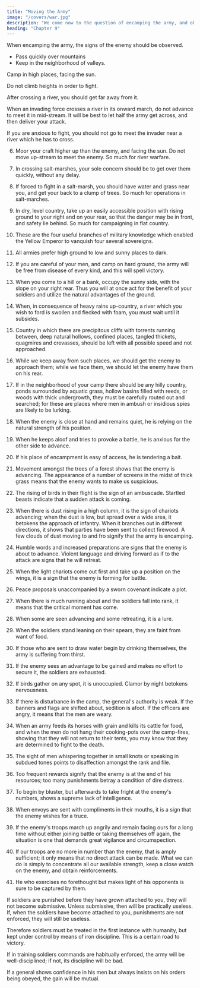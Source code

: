 ```yaml
---
title: "Moving the Army"
image: "/covers/war.jpg"
description: "We come now to the question of encamping the army, and observing signs of the enemy. Pass quickly over mountains, and keep in the neighborhood of valleys"
heading: "Chapter 9"
---
```




When encamping the army, the signs of the enemy should be observed. 
- Pass quickly over mountains
- Keep in the neighborhood of valleys.

Camp in high places, facing the sun. 

Do not climb heights in order to fight. <!-- So much for mountain warfare. -->

After crossing a river, you should get far away from it.

When an invading force crosses a river in its onward march, do not advance to meet it in mid-stream. It will be best to let half the army get across, and then deliver your attack.

If you are anxious to fight, you should not go to meet the invader near a river which he has to cross.

6. Moor your craft higher up than the enemy, and facing the sun. Do not move up-stream to meet the enemy. So much for river warfare.

7. In crossing salt-marshes, your sole concern should be to get over them quickly, without any delay.

8. If forced to fight in a salt-marsh, you should have water and grass near you, and get your back to a clump of trees. So much for operations in salt-marches.

9. In dry, level country, take up an easily accessible position with rising ground to your right and on your rear, so that the danger may be in front, and safety lie behind. So much for campaigning in flat country.

10. These are the four useful branches of military knowledge which enabled the Yellow Emperor to vanquish four several sovereigns.

11. All armies prefer high ground to low and sunny places to dark.

12. If you are careful of your men, and camp on hard ground, the army will be free from disease of every kind, and this will spell victory.

13. When you come to a hill or a bank, occupy the sunny side, with the slope on your right rear. Thus you will at once act for the benefit of your soldiers and utilize the natural advantages of the ground.

14. When, in consequence of heavy rains up-country, a river which you wish to ford is swollen and flecked with foam, you must wait until it subsides.

15. Country in which there are precipitous cliffs with torrents running between, deep natural hollows, confined places, tangled thickets, quagmires and crevasses, should be left with all possible speed and not approached.

16. While we keep away from such places, we should get the enemy to approach them; while we face them, we should let the enemy have them on his rear.

17. If in the neighborhood of your camp there should be any hilly country, ponds surrounded by aquatic grass, hollow basins filled with reeds, or woods with thick undergrowth, they must be carefully routed out and searched; for these are places where men in ambush or insidious spies are likely to be lurking.

18. When the enemy is close at hand and remains quiet, he is relying on the natural strength of his position.

19. When he keeps aloof and tries to provoke a battle, he is anxious for the other side to advance.

20. If his place of encampment is easy of access, he is tendering a bait.

21. Movement amongst the trees of a forest shows that the enemy is advancing. The appearance of a number of screens in the midst of thick grass means that the enemy wants to make us suspicious.

22. The rising of birds in their flight is the sign of an ambuscade. Startled beasts indicate that a sudden attack is coming.

23. When there is dust rising in a high column, it is the sign of chariots advancing; when the dust is low, but spread over a wide area, it betokens the approach of infantry. When it branches out in different directions, it shows that parties have been sent to collect firewood. A few clouds of dust moving to and fro signify that the army is encamping.

24. Humble words and increased preparations are signs that the enemy is about to advance. Violent language and driving forward as if to the attack are signs that he will retreat.

25. When the light chariots come out first and take up a position on the wings, it is a sign that the enemy is forming for battle.

26. Peace proposals unaccompanied by a sworn covenant indicate a plot.

27. When there is much running about and the soldiers fall into rank, it means that the critical moment has come.

28. When some are seen advancing and some retreating, it is a lure.

29. When the soldiers stand leaning on their spears, they are faint from want of food.

30. If those who are sent to draw water begin by drinking themselves, the army is suffering from thirst.

31. If the enemy sees an advantage to be gained and makes no effort to secure it, the soldiers are exhausted.

32. If birds gather on any spot, it is unoccupied. Clamor by night betokens nervousness.

33. If there is disturbance in the camp, the general's authority is weak. If the banners and flags are shifted about, sedition is afoot. If the officers are angry, it means that the men are weary.

34. When an army feeds its horses with grain and kills its cattle for food, and when the men do not hang their cooking-pots over the camp-fires, showing that they will not return to their tents, you may know that they are determined to fight to the death.

35. The sight of men whispering together in small knots or speaking in subdued tones points to disaffection amongst the rank and file.

36. Too frequent rewards signify that the enemy is at the end of his resources; too many punishments betray a condition of dire distress.

37. To begin by bluster, but afterwards to take fright at the enemy's numbers, shows a supreme lack of intelligence.

38. When envoys are sent with compliments in their mouths, it is a sign that the enemy wishes for a truce.

39. If the enemy's troops march up angrily and remain facing ours for a long time without either joining battle or taking themselves off again, the situation is one that demands great vigilance and circumspection.

40. If our troops are no more in number than the enemy, that is amply sufficient; it only means that no direct attack can be made. What we can do is simply to concentrate all our available strength, keep a close watch on the enemy, and obtain reinforcements.

41. He who exercises no forethought but makes light of his opponents is sure to be captured by them.

If soldiers are punished before they have grown attached to you, they will not become submissive. Unless submissive, then will be practically useless. If, when the soldiers have become attached to you, punishments are not enforced, they will still be useless.

Therefore soldiers must be treated in the first instance with humanity, but kept under control by means of iron discipline. This is a certain road to victory.

 If in training soldiers commands are habitually enforced, the army will be well-disciplined; if not, its discipline will be bad.

If a general shows confidence in his men but always insists on his orders being obeyed, the gain will be mutual.
